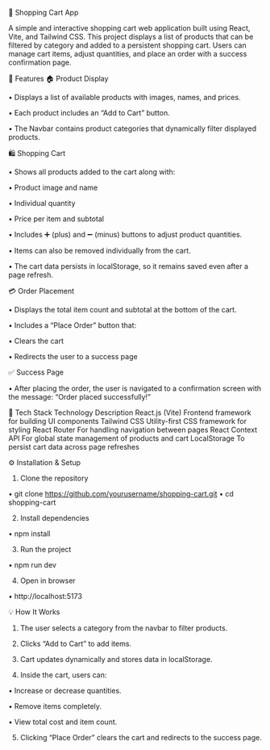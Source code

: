 🛒 Shopping Cart App

A simple and interactive shopping cart web application built using React, Vite, and Tailwind CSS.
This project displays a list of products that can be filtered by category and added to a persistent shopping cart.
Users can manage cart items, adjust quantities, and place an order with a success confirmation page.

🚀 Features
🏠 Product Display

• Displays a list of available products with images, names, and prices.

• Each product includes an “Add to Cart” button.

• The Navbar contains product categories that dynamically filter displayed products.

🛍️ Shopping Cart

• Shows all products added to the cart along with:

  • Product image and name

  • Individual quantity

  • Price per item and subtotal

• Includes ➕ (plus) and ➖ (minus) buttons to adjust product quantities.

• Items can also be removed individually from the cart.

• The cart data persists in localStorage, so it remains saved even after a page refresh.

💳 Order Placement

• Displays the total item count and subtotal at the bottom of the cart.

• Includes a “Place Order” button that:

  • Clears the cart

  • Redirects the user to a success page

✅ Success Page

• After placing the order, the user is navigated to a confirmation screen with the message:
  “Order placed successfully!”

🧰 Tech Stack
Technology	             Description
React.js (Vite)	         Frontend framework for building UI components
Tailwind CSS	           Utility-first CSS framework for styling
React Router	           For handling navigation between pages
React Context API	       For global state management of products and cart
LocalStorage	           To persist cart data across page refreshes

⚙️ Installation & Setup

1. Clone the repository

• git clone https://github.com/yourusername/shopping-cart.git
• cd shopping-cart


2. Install dependencies

• npm install


3. Run the project

• npm run dev


4. Open in browser

• http://localhost:5173

💡 How It Works

1. The user selects a category from the navbar to filter products.

2. Clicks “Add to Cart” to add items.

3. Cart updates dynamically and stores data in localStorage.

4. Inside the cart, users can:

  • Increase or decrease quantities.

  • Remove items completely.

  • View total cost and item count.

5. Clicking “Place Order” clears the cart and redirects to the success page.
